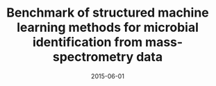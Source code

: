 ---
title: "Benchmark of structured machine learning methods for microbial identification from mass-spectrometry data"
collection: publications
permalink: /publications/2015-06-01-Benchmark-of-structured-machine-learning-methods-for-microbial-identification-from-mass-spectrometry-data
date: 2015-06-01
paperurl: 'https://doi.org/10.48550/ARXIV.1506.07251'
citation: 'K.&nbsp;Vervier, P.&nbsp;Mahé, J.-B. Veyrieras, &amp; J.-P. Vert.
Benchmark of structured machine learning methods for microbial identification from mass-spectrometry data.
Technical Report arXiv 1506.07251, 2015.'
---
